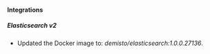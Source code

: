 #### Integrations
##### Elasticsearch v2
- Updated the Docker image to: *demisto/elasticsearch:1.0.0.27136*.
